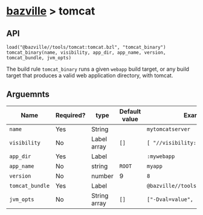 # [bazville](../README.md) > tomcat

## API

```
load("@bazville//tools/tomcat:tomcat.bzl", "tomcat_binary")
tomcat_binary(name, visibility, app_dir, app_name, version, tomcat_bundle, jvm_opts)
```

The build rule `tomcat_binary` runs a given `webapp` build target, or any build
target that produces a valid web application directory, with tomcat.

## Arguemnts

| Name | Required? | type | Default value | Example |
| ---- | --------- | ---- | ------------- | -------- |
| `name` | Yes | String | | `mytomcatserver` |
| `visibility` | No | Label array | `[]` | `[ "//visibility:public" ]` |
| `app_dir` | Yes | Label | | `:mywebapp` |
| `app_name` | No | string | `ROOT` | `myapp` |
| `version` | No | number | 9 | `8` |
| `tomcat_bundle` | Yes | Label | | `@bazville//tools/tomcat:tomcat_8` |
| `jvm_opts` | No | String array | `[]` | `["-Dval=value", "-ea"]` |
